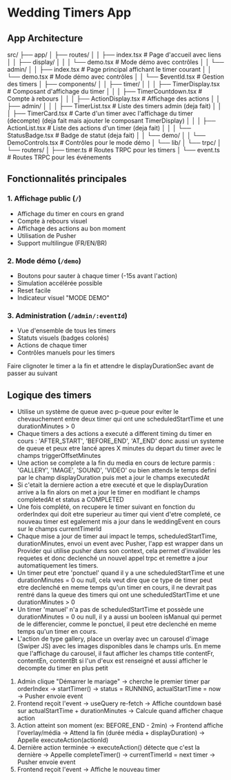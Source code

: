 # Wedding Timers App

## App Architecture

src/
├── app/
│ ├── routes/
│ │ ├── index.tsx # Page d'accueil avec liens
│ │ ├── display/
│ │ │ └── demo.tsx # Mode démo avec contrôles
│ │ └── admin/
│ │ ├── index.tsx # Page principal affichant le timer courant
│ │ └── demo.tsx # Mode démo avec contrôles
│ │ └── $eventId.tsx # Gestion des timers
│ ├── components/
│ │ ├── timer/
│ │ │ ├── TimerDisplay.tsx # Composant d'affichage du timer
│ │ │ ├── TimerCountdown.tsx # Compte à rebours
│ │ │ ├── ActionDisplay.tsx # Affichage des actions
│ │ ├── admin/
│ │ │ ├── TimerList.tsx # Liste des timers admin (deja fait)
│ │ │ ├── TimerCard.tsx # Carte d'un timer avec l'affichage du timer (decompte) (deja fait mais ajouter le composant TimerDisplay)
│ │ │ ├── ActionList.tsx # Liste des actions d'un timer (deja fait)
│ │ │ └── StatusBadge.tsx # Badge de statut (deja fait)
│ │ └── demo/
│ │ └── DemoControls.tsx # Contrôles pour le mode démo
│ └── lib/
│ └── trpc/
│ └── routers/
│ ├── timer.ts # Routes TRPC pour les timers
│ └── event.ts # Routes TRPC pour les événements

## Fonctionnalités principales

### 1. Affichage public (`/`)

- Affichage du timer en cours en grand
- Compte à rebours visuel
- Affichage des actions au bon moment
- Utilisation de Pusher
- Support multilingue (FR/EN/BR)

### 2. Mode démo (`/demo`)

- Boutons pour sauter à chaque timer (-15s avant l'action)
- Simulation accélérée possible
- Reset facile
- Indicateur visuel "MODE DEMO"

### 3. Administration (`/admin/:eventId`)

- Vue d'ensemble de tous les timers
- Statuts visuels (badges colorés)
- Actions de chaque timer
- Contrôles manuels pour les timers

Faire clignoter le timer a la fin et attendre le displayDurationSec avant de passer au suivant

## Logique des timers

- Utilise un système de queue avec p-queue pour eviter le chevauchement entre deux timer qui ont une scheduledStartTime et une durationMinutes > 0
- Chaque timers a des actions a executé a different timing du timer en cours : 'AFTER_START', 'BEFORE_END', 'AT_END' donc aussi un systeme de queue et peux etre lancé apres X minutes du depart du timer avec le champs triggerOffsetMinutes
- Une action se complete a la fin du media en cours de lecture parmis : 'GALLERY', 'IMAGE', 'SOUND', 'VIDEO' ou bien attends le temps defini par le champ displayDuration puis met a jour le champs executedAt
- Si c'etait la derniere action a etre executé et que le displayDuration arrive a la fin alors on met a jour le timer en modifiant le champs completedAt et status a COMPLETED
- Une fois complété, on recupere le timer suivant en fonction du orderIndex qui doit etre superieur au timer qui vient d'etre completé, ce nouveau timer est egalement mis a jour dans le weddingEvent en cours sur le champs currentTimerId
- Chaque mise a jour de timer aui impact le temps, scheduledStartTime, durationMinutes, envoi un event avec Pusher, l'app est wrapper dans un Provider qui utilise pusher dans son context, cela permet d'invalider les requetes et donc declenché un nouvel appel trpc et remettre a jour automatiquement les timers.
- Un timer peut etre 'ponctuel' quand il y a une scheduledStartTime et une durationMinutes = 0 ou null, cela veut dire que ce type de timer peut etre declenché en meme temps qu'un timer en cours, il ne devrait pas rentré dans la queue des timers qui ont une scheduledStartTime et une durationMinutes > 0
- Un timer 'manuel' n'a pas de scheduledStartTime et possède une durationMinutes = 0 ou null, il y a aussi un booleen isManual qui permet de le differencier, comme le ponctuel, il peut etre declenché en meme temps qu'un timer en cours.
- L'action de type gallery, place un overlay avec un carousel d'image (Swiper JS) avec les images disponibles dans le champs urls. En meme que l'affichage du carousel, il faut afficher les champs title contentFr, contentEn, contentBt si l'un d'eux est renseigné et aussi afficher le decompte du timer en plus petit

1. Admin clique "Démarrer le mariage"
   → cherche le premier timer par orderIndex
   → startTimer() → status = RUNNING, actualStartTime = now
   → Pusher envoie event
2. Frontend reçoit l'event
   → useQuery re-fetch
   → Affiche countdown basé sur actualStartTime + durationMinutes
   → Calcule quand afficher chaque action
3. Action atteint son moment (ex: BEFORE_END - 2min)
   → Frontend affiche l'overlay/média
   → Attend la fin (durée média + displayDuration)
   → Appelle executeAction(actionId)
4. Dernière action terminée
   → executeAction() détecte que c'est la dernière
   → Appelle completeTimer()
   → currentTimerId = next timer
   → Pusher envoie event
5. Frontend reçoit l'event
   → Affiche le nouveau timer

